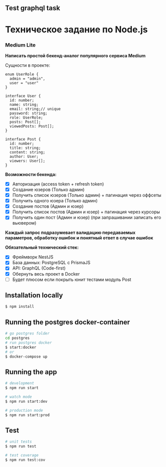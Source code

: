 ## Test graphql task
# Техническое задание по Node.js

### Medium Lite

**Написать простой бекенд-аналог популярного сервиса Medium**

Сущности в проекте:
```
enum UserRole {
  admin = "admin",
  user = "user"
}

interface User {
  id: number;
  name: string;
  email: string;// unique
  password: string;
  role: UserRole;
  posts: Post[];
  viewedPosts: Post[];
}

interface Post {
  id: number;
  title: string;
  content: string;
  author: User;
  viewers: User[];
}
```
**Возможности бекенда:**

- [x] Авторизация (access token + refresh token)
- [x] Создание юзеров (Только админ)
- [x] Получить список юзеров (Только админ) + пагинация через оффсеты
- [x] Получить одного юзера (Только админ)
- [x] Создание постов (Админ и юзер)
- [x] Получить список постов (Админ и юзер) + пагинация через курсоры
- [x] Получить один пост (Админ и юзер) (при запрашивании записать его вьювером)

**Каждый запрос подразумевает валидацию передаваемых параметров, обработку ошибок и понятный ответ в случае ошибок**

**Обязательный технический стек:**

- [x] Фреймворк NestJS
- [x] База данных: PostgreSQL с PrismaJS
- [x] API: GraphQL (Code-first)
- [x] Обернуть весь проект в Docker
- [ ] Будет плюсом если покрыть юнит тестами модуль Post

## Installation locally

```bash
$ npm install
```

## Running the postgres docker-container

```bash
# go postgres folder
cd postgres
# run postgres docker
$ start:docker
# or
$ docker-compose up
```

## Running the app

```bash
# development
$ npm run start

# watch mode
$ npm run start:dev

# production mode
$ npm run start:prod
```

## Test

```bash
# unit tests
$ npm run test

# test coverage
$ npm run test:cov
```
